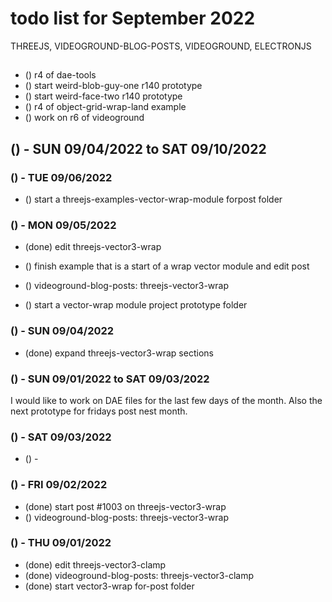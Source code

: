 # todo list for September 2022

THREEJS, VIDEOGROUND-BLOG-POSTS, VIDEOGROUND, ELECTRONJS

## 

* () r4 of dae-tools
* () start weird-blob-guy-one r140 prototype
* () start weird-face-two r140 prototype
* () r4 of object-grid-wrap-land example
* () work on r6 of videoground

## () - SUN 09/04/2022 to  SAT 09/10/2022

### () - TUE 09/06/2022
* () start a threejs-examples-vector-wrap-module forpost folder

### () - MON 09/05/2022
* (done) edit threejs-vector3-wrap

* () finish example that is a start of a wrap vector module and edit post

* () videoground-blog-posts: threejs-vector3-wrap
* () start a vector-wrap module project prototype folder

### () - SUN 09/04/2022
* (done) expand threejs-vector3-wrap sections

### () - SUN 09/01/2022 to  SAT 09/03/2022

I would like to work on DAE files for the last few days of the month. Also the next prototype for fridays post nest month.

### () - SAT 09/03/2022
* () -

### () - FRI 09/02/2022
* (done) start post #1003 on threejs-vector3-wrap
* () videoground-blog-posts: threejs-vector3-wrap

### () - THU 09/01/2022
* (done) edit threejs-vector3-clamp
* (done) videoground-blog-posts: threejs-vector3-clamp
* (done) start vector3-wrap for-post folder
